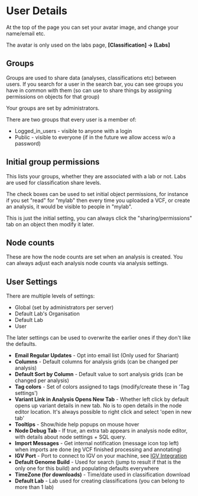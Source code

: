 # User Details

At the top of the page you can set your avatar image, and change your name/email etc.

The avatar is only used on the labs page,  **[Classification] -> [Labs]**

## Groups

Groups are used to share data (analyses, classifications etc) between users. If you search for a user in the search bar, you can see groups you have in common with them (so can use to share things by assigning permissions on objects for that group)

Your groups are set by administrators.

There are two groups that every user is a member of:

 * Logged_in_users - visible to anyone with a login
 * Public - visible to everyone (if in the future we allow access w/o a password)

## Initial group permissions

This lists your groups, whether they are associated with a lab or not. Labs are used for classification share levels.

The check boxes can be used to set initial object permissions, for instance if you set "read" for "mylab" then every time you uploaded a VCF, or create an analysis, it would be visible to people in "mylab".

This is just the initial setting, you can always click the "sharing/permissions" tab on an object then modify it later.

## Node counts

These are how the node counts are set when an analysis is created. You can always adjust each analysis node counts via analysis settings.

## User Settings

There are multiple levels of settings:

 * Global (set by administrators per server)
 * Default Lab's Organisation
 * Default Lab
 * User

The later settings can be used to overwrite the earlier ones if they don't like the defaults.

 * **Email Regular Updates** - Opt into email list (Only used for Shariant)
 * **Columns** - Default columns for analysis grids (can be changed per analysis)
 * **Default Sort by Column** - Default value to sort analysis grids (can be changed per analysis)
 * **Tag colors** - Set of colors assigned to tags (modify/create these in 'Tag settings')
 * **Variant Link in Analysis Opens New Tab** - Whether left click by default opens up variant details in new tab. No is to open details in the node editor location. It's always possible to right click and select 'open in new tab'
 * **Tooltips** - Show/hide help popups on mouse hover
 * **Node Debug Tab** - If true, an extra tab appears in analysis node editor, with details about node settings + SQL query.
 * **Import Messages** - Get internal notification (message icon top left) when imports are done (eg VCF finished processing and annotating)
 * **IGV Port** - Port to connect to IGV on your machine, see [IGV Integration](igv_integration.md)
 * **Default Genome Build** - Used for search (jump to result if that is the only one for this build) and populating defaults everywhere
 * **TimeZone (for downloads)**  - Time/date used in classification download
 * **Default Lab** - Lab used for creating classifications (you can belong to more than 1 lab)